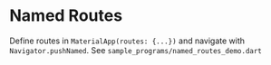 # Named Routes

Define routes in `MaterialApp(routes: {...})` and navigate with `Navigator.pushNamed`.
See `sample_programs/named_routes_demo.dart`
